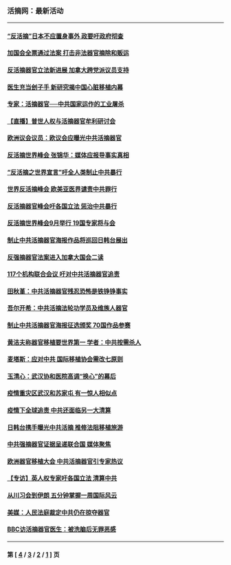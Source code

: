 ### 活摘网：最新活动
---
#### [“反活摘”日本不应置身事外 政要吁政府彻查](../../pages/nf5883/n13971188.md?07230430) 
#### [加国会全票通过法案 打击非法器官摘除和贩运](../../pages/nf5883/n13884924.md?07230430) 
#### [反活摘器官立法新进展 加拿大跨党派议员支持](../../pages/nf5883/n13876061.md?07230430) 
#### [医生充当刽子手 新研究揭中国心脏移植内幕](../../pages/nf5883/n13772291.md?07230430) 
#### [专家：活摘器官──中共国家运作的工业屠杀](../../pages/nf5883/n13761178.md?07230430) 
#### [【直播】普世人权与活摘器官牟利研讨会](../../pages/nf5883/n13425146.md?07230430) 
#### [欧洲议会议员：欧议会应曝光中共活摘器官](../../pages/nf5883/n13336571.md?07230430) 
#### [反活摘世界峰会 张锦华：媒体应报导事实真相](../../pages/nf5883/n13278502.md?07230430) 
#### [“反活摘之世界宣言”吁全人类制止中共暴行](../../pages/nf5883/n13259730.md?07230430) 
#### [世界反活摘峰会 欧美亚医界谴责中共罪行](../../pages/nf5883/n13253550.md?07230430) 
#### [反活摘器官峰会吁各国立法 惩治中共暴行](../../pages/nf5883/n13245052.md?07230430) 
#### [反活摘世界峰会9月举行 19国专家将与会](../../pages/nf5883/n13201492.md?07230430) 
#### [制止中共活摘器官海报作品将巡回日韩台展出](../../pages/nf5883/n13177791.md?07230430) 
#### [反强摘器官法案进入加拿大国会二读](../../pages/nf5883/n13033450.md?07230430) 
#### [117个机构联合会议 吁对中共活摘器官追责](../../pages/nf5883/n12775087.md?07230430) 
#### [田秋堇：中共活摘器官残忍恐怖是铁铮铮事实](../../pages/nf5883/n12702148.md?07230430) 
#### [吾尔开希：中共活摘法轮功学员及维族人器官](../../pages/nf5883/n12693197.md?07230430) 
#### [制止中共活摘器官海报征选颁奖 70国作品参赛](../../pages/nf5883/n12692050.md?07230430) 
#### [黄洁夫称器官移植要世界第一 学者：中共按需杀人](../../pages/nf5883/n12572329.md?07230430) 
#### [麦塔斯：应对中共 国际移植协会需改七原则](../../pages/nf5883/n12514711.md?07230430) 
#### [玉清心：武汉协和医院高调“换心”的幕后](../../pages/nf5883/n12298730.md?07230430) 
#### [疫情重灾区武汉和苏家屯 有一惊人相似点](../../pages/nf5883/n12150824.md?07230430) 
#### [疫情下全球追责 中共还面临另一大清算](../../pages/nf5883/n12070397.md?07230430) 
#### [日韩台携手曝光中共活摘 推修法阻移植旅游](../../pages/nf5883/n11712046.md?07230430) 
#### [中共强摘器官证据呈递联合国 媒体聚焦](../../pages/nf5883/n11546426.md?07230430) 
#### [欧洲器官移植大会 中共活摘器官引专家热议](../../pages/nf5883/n11539095.md?07230430) 
#### [【专访】英人权专家吁各国立法 清算中共](../../pages/nf5883/n11367315.md?07230430) 
#### [从川习会到伊朗 五分钟掌握一周国际风云](../../pages/nf5883/n11338520.md?07230430) 
#### [美媒：人民法庭裁定中共仍在掠夺器官](../../pages/nf5883/n11334897.md?07230430) 
#### [BBC访活摘器官医生：被洗脑后无罪恶感](../../pages/nf5883/n11335935.md?07230430) 

---
#### 第 [ [4](./4.md?07230430) / [3](./3.md?07230430) / [2](./2.md?07230430) / [1](./1.md?07230430) ] 页
